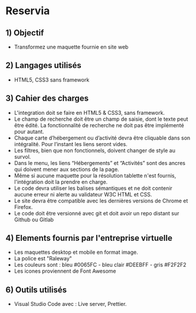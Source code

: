 # Reservia




## 1) Objectif
- Transformez une maquette fournie en site web

## 2) Langages utilisés
- HTML5, CSS3 sans framework

## 3) Cahier des charges
- L'integration doit se faire en HTML5 & CSS3, sans framework.
- Le champ de recherche doit être un champ de saisie, dont le texte peut être édité. La fonctionnalité de recherche ne doit pas être implémenté pour autant.
- Chaque carte d’hébergement ou d’activité devra être cliquable dans son intégralité. Pour l’instant les liens seront vides.
- Les filtres, bien que non fonctionnels, doivent changer de style au survol.
- Dans le menu, les liens “Hébergements” et “Activités” sont des ancres qui doivent mener aux sections de la page.
- Même si aucune maquette pour la résolution tablette n'est fournis, l'intégration doit la prendre en charge.
- Le code devra utiliser les balises sémantiques et ne doit contenir aucune erreur ni alerte au validateur W3C HTML et CSS.
- Le site devra être compatible avec les dernières versions de Chrome et Firefox.
- Le code doit être versionné avec git et doit avoir un repo distant sur Github ou Gitlab

## 4) Elements fournis par l'entreprise virtuelle
- Les maquettes desktop et mobile en format image.
- La police est "Raleway"
- Les couleurs sont : bleu #0065FC - bleu clair #DEEBFF - gris #F2F2F2
- Les icones proviennent de Font Awesome

## 6) Outils utilisés
- Visual Studio Code avec : Live server, Prettier.
